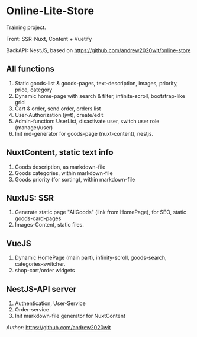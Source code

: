 # Online-Lite-Store

Training project.

Front: SSR-Nuxt, Content + Vuetify

BackAPI: NestJS, based on https://github.com/andrew2020wit/online-store

## All functions

1. Static goods-list & goods-pages, text-description, images, priority, price, category
2. Dynamic home-page with search & filter, infinite-scroll, bootstrap-like grid
3. Cart & order, send order, orders list
4. User-Authorization (jwt), create/edit
5. Admin-function: UserList, disactivate user, switch user role (manager/user)
6. Init md-generator for goods-page (nuxt-content), nestjs.

## NuxtContent, static text info

1. Goods description, as markdown-file
2. Goods categories, within markdown-file
3. Goods priority (for sorting), within markdown-file

## NuxtJS: SSR

1. Generate static page "AllGoods" (link from HomePage), for SEO, static goods-card-pages
2. Images-Content, static files.

## VueJS

1. Dynamic HomePage (main part), infinity-scroll, goods-search, categories-switcher.
2. shop-cart/order widgets

## NestJS-API server

1. Authentication, User-Service
2. Order-service
3. Init markdown-file generator for NuxtContent

_Author_: https://github.com/andrew2020wit
